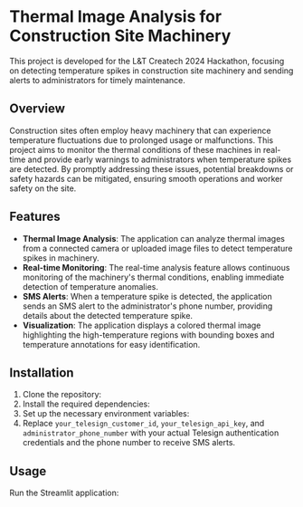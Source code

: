 # Thermal Image Analysis for Construction Site Machinery

This project is developed for the L&T Createch 2024 Hackathon, focusing on detecting temperature spikes in construction site machinery and sending alerts to administrators for timely maintenance.

## Overview

Construction sites often employ heavy machinery that can experience temperature fluctuations due to prolonged usage or malfunctions. This project aims to monitor the thermal conditions of these machines in real-time and provide early warnings to administrators when temperature spikes are detected. By promptly addressing these issues, potential breakdowns or safety hazards can be mitigated, ensuring smooth operations and worker safety on the site.

## Features

- **Thermal Image Analysis**: The application can analyze thermal images from a connected camera or uploaded image files to detect temperature spikes in machinery.
- **Real-time Monitoring**: The real-time analysis feature allows continuous monitoring of the machinery's thermal conditions, enabling immediate detection of temperature anomalies.
- **SMS Alerts**: When a temperature spike is detected, the application sends an SMS alert to the administrator's phone number, providing details about the detected temperature spike.
- **Visualization**: The application displays a colored thermal image highlighting the high-temperature regions with bounding boxes and temperature annotations for easy identification.

## Installation

1. Clone the repository:
2. Install the required dependencies:
3.  Set up the necessary environment variables:
4.  Replace `your_telesign_customer_id`, `your_telesign_api_key`, and `administrator_phone_number` with your actual Telesign authentication credentials and the phone number to receive SMS alerts.

## Usage

Run the Streamlit application:
